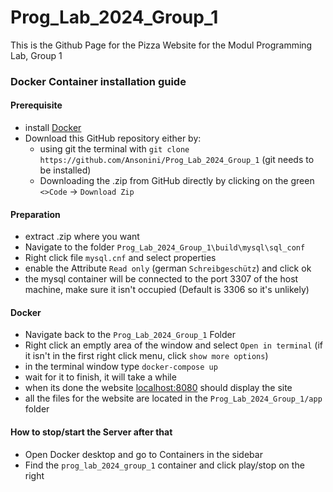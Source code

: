# Prog_Lab_2024_Group_1
This is the Github Page for the Pizza Website for the Modul Programming Lab, Group 1


<!-- DB Server Connection:
Server Connection SSH
login: root
password: hrR&#3dAiiGFSv

64.226.100.141/phpmyadmin
DB login
root: admin
password: 0298753482ecbcc3be9d529b3df5d806b9da61cf727e51eb -->

### Docker Container installation guide

#### Prerequisite 
- install [Docker](https://www.docker.com/products/docker-desktop/)
- Download this GitHub repository either by:
    - using git the terminal with `git clone https://github.com/Ansonini/Prog_Lab_2024_Group_1` (git needs to be installed)
    - Downloading the .zip from GitHub directly by clicking on the green `<>Code` -> `Download Zip` 

#### Preparation
- extract .zip where you want
- Navigate to  the folder `Prog_Lab_2024_Group_1\build\mysql\sql_conf`
- Right click file `mysql.cnf` and select properties
- enable the Attribute `Read only` (german `Schreibgeschütz`) and click ok
- the mysql container will be connected to the port 3307 of the host machine, make sure it isn't occupied (Default is 3306 so it's unlikely) 

#### Docker 
- Navigate back to the `Prog_Lab_2024_Group_1` Folder 
- Right click an emptly area of the  window and select `Open in terminal` (if it isn't in the first right click menu, click `show more options`)
- in the terminal window type `docker-compose up`
- wait for it to finish, it will take a while 
- when its done the website [localhost:8080](http://localhost:8080/) should display the site
- all the files for the website are located in the `Prog_Lab_2024_Group_1/app` folder 

#### How to stop/start the Server after that
- Open Docker desktop and go to Containers in the sidebar 
- Find the `prog_lab_2024_group_1` container and click play/stop on the right

